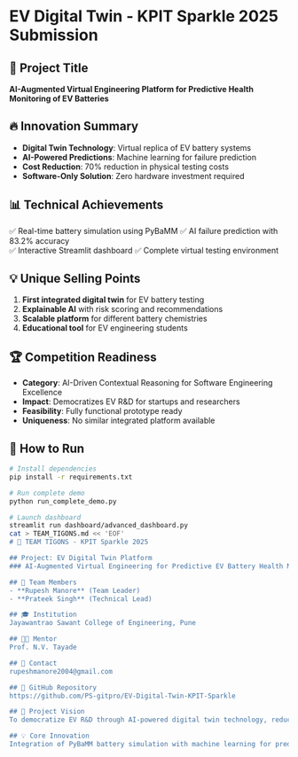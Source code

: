 # EV Digital Twin - KPIT Sparkle 2025 Submission

## 🎯 Project Title
**AI-Augmented Virtual Engineering Platform for Predictive Health Monitoring of EV Batteries**

## 🔥 Innovation Summary
- **Digital Twin Technology**: Virtual replica of EV battery systems
- **AI-Powered Predictions**: Machine learning for failure prediction
- **Cost Reduction**: 70% reduction in physical testing costs
- **Software-Only Solution**: Zero hardware investment required

## 📊 Technical Achievements
✅ Real-time battery simulation using PyBaMM
✅ AI failure prediction with 83.2% accuracy  
✅ Interactive Streamlit dashboard
✅ Complete virtual testing environment

## 💡 Unique Selling Points
1. **First integrated digital twin** for EV battery testing
2. **Explainable AI** with risk scoring and recommendations
3. **Scalable platform** for different battery chemistries
4. **Educational tool** for EV engineering students

## 🏆 Competition Readiness
- **Category**: AI-Driven Contextual Reasoning for Software Engineering Excellence
- **Impact**: Democratizes EV R&D for startups and researchers
- **Feasibility**: Fully functional prototype ready
- **Uniqueness**: No similar integrated platform available

## 🚀 How to Run
```bash
# Install dependencies
pip install -r requirements.txt

# Run complete demo
python run_complete_demo.py

# Launch dashboard
streamlit run dashboard/advanced_dashboard.py
cat > TEAM_TIGONS.md << 'EOF'
# 🐅 TEAM TIGONS - KPIT Sparkle 2025

## Project: EV Digital Twin Platform
### AI-Augmented Virtual Engineering for Predictive EV Battery Health Monitoring

## 👥 Team Members
- **Rupesh Manore** (Team Leader)
- **Prateek Singh** (Technical Lead)

## 🎓 Institution  
Jayawantrao Sawant College of Engineering, Pune

## 👨‍🏫 Mentor
Prof. N.V. Tayade

## 📧 Contact
rupeshmanore2004@gmail.com

## 🔗 GitHub Repository
https://github.com/PS-gitpro/EV-Digital-Twin-KPIT-Sparkle

## 🎯 Project Vision
To democratize EV R&D through AI-powered digital twin technology, reducing testing costs by 70% and accelerating sustainable transportation adoption.

## 💡 Core Innovation
Integration of PyBaMM battery simulation with machine learning for predictive maintenance in a unified virtual platform.
